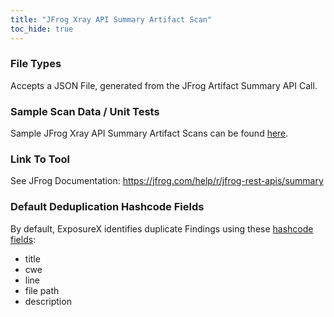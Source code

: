 ```yaml
---
title: "JFrog Xray API Summary Artifact Scan"
toc_hide: true
---
```


### File Types
Accepts a JSON File, generated from the JFrog Artifact Summary API Call.

### Sample Scan Data / Unit Tests
Sample JFrog Xray API Summary Artifact Scans can be found [here](https://github.com/ExposureX/django-ExposureX/tree/master/unittests/scans/jfrog_xray_api_summary_artifact).

### Link To Tool
See JFrog Documentation: https://jfrog.com/help/r/jfrog-rest-apis/summary

### Default Deduplication Hashcode Fields
By default, ExposureX identifies duplicate Findings using these [hashcode fields](https://docs.exposurex.com/en/working_with_findings/finding_deduplication/about_deduplication/):

- title
- cwe
- line
- file path
- description
